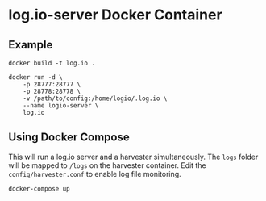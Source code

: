 # log.io-server Docker Container

## Example
```
docker build -t log.io .

docker run -d \
    -p 28777:28777 \
    -p 28778:28778 \
    -v /path/to/config:/home/logio/.log.io \
    --name logio-server \
    log.io
```

## Using Docker Compose
This will run a log.io server and a harvester simultaneously. 
The `logs` folder will be mapped to `/logs` on the harvester container.
Edit the `config/harvester.conf` to enable log file monitoring.

```
docker-compose up
```
